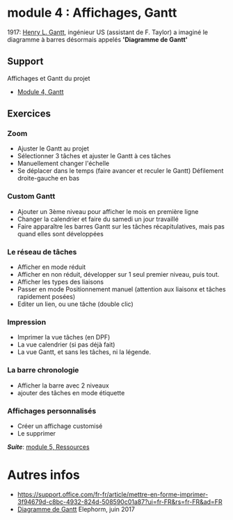 # module 4 : Affichages, Gantt
1917: [Henry L. Gantt](https://fr.wikipedia.org/wiki/Henry_Laurence_Gantt), ingénieur US (assistant de F. Taylor) a imaginé le diagramme à barres désormais appelés **'Diagramme de Gantt'**

## Support
Affichages et Gantt du projet
* [Module 4, Gantt](https://medium.com/quicklearn/ms-project-module-4-877efb73a7c7?source=friends_link&sk=5e4d98bf0de4f04ecc0580eed04a767e)

## Exercices
### Zoom
* Ajuster le Gantt au projet
* Sélectionner 3 tâches et ajuster le Gantt à ces tâches
* Manuellement changer l'échelle
* Se déplacer dans le temps (faire avancer et reculer le Gantt) Défilement droite-gauche en bas
### Custom Gantt
* Ajouter un 3ème niveau pour afficher le mois en première ligne
* Changer la calendrier et faire du samedi un jour travaillé
* Faire apparaître les barres Gantt sur les tâches récapitulatives, mais pas quand elles sont développées
### Le réseau de tâches
* Afficher en mode réduit
* Afficher en non réduit, développer sur 1 seul premier niveau, puis tout.
* Afficher les types des liaisons
* Passer en mode Positionnement manuel (attention aux liaisonx et tâches rapidement posées)
* Editer un lien, ou une tâche (double clic)
### Impression
* Imprimer la vue tâches (en DPF)
* La vue calendrier (si pas déjà fait)
* La vue Gantt, et sans les tâches, ni la légende.
### La barre chronologie
* Afficher la barre avec 2 niveaux
* ajouter des tâches en mode étiquette
### Affichages personnalisés
* Créer un affichage customisé
* Le supprimer

***Suite***: [module 5, Ressources](https://github.com/CloudReady-ch/ISEIG-LAB/blob/master/MS-Project/5.LesRessources.md)

# Autres infos
* https://support.office.com/fr-fr/article/mettre-en-forme-imprimer-3f94679d-c8bc-4932-824d-508590c01a87?ui=fr-FR&rs=fr-FR&ad=FR
* [Diagramme de Gantt](https://youtu.be/-BI-FxFlOCk) Elephorm, juin 2017
